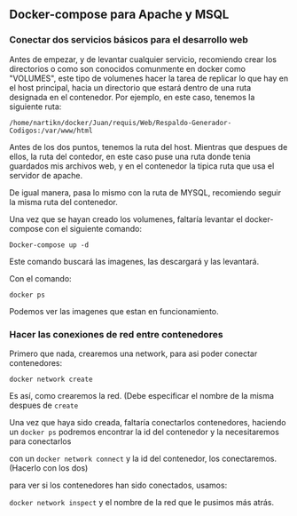 ## Docker-compose para Apache y MSQL 
### Conectar dos servicios básicos para el desarrollo web
Antes de empezar, y de levantar cualquier servicio, recomiendo crear los directorios o como son conocidos comunmente en
docker como "VOLUMES", este tipo de volumenes hacer la tarea de replicar lo que hay en el host principal, hacia un directorio
que estará dentro de una ruta designada en el contenedor.
Por ejemplo, en este caso, tenemos la siguiente ruta:


`/home/nartikn/docker/Juan/requis/Web/Respaldo-Generador-Codigos:/var/www/html`


Antes de los dos puntos, tenemos la ruta del host. Mientras que despues de ellos, la ruta del contedor, en este caso
puse una ruta donde tenia guardados mis archivos web, y en el contenedor la tipica ruta que usa el servidor de apache.

De igual manera, pasa lo mismo con la ruta de MYSQL, recomiendo seguir la misma ruta del contenedor.

Una vez que se hayan creado los volumenes, faltaría levantar el docker-compose con el siguiente comando:

`Docker-compose up -d`

Este comando buscará las imagenes, las descargará y las levantará.

Con el comando:

`docker ps`

Podemos ver las imagenes que estan en funcionamiento.


### Hacer las conexiones de red entre contenedores

Primero que nada, crearemos una network, para asi poder conectar contenedores:

`docker network create`

Es así, como crearemos la red. (Debe especificar el nombre de la misma despues de `create`


Una vez que haya sido creada, faltaría conectarlos contenedores, haciendo un `docker ps` podremos encontrar la id del contenedor
y la necesitaremos para conectarlos

con un `docker network connect` y la id del contenedor, los conectaremos. (Hacerlo con los dos)


para ver si los contenedores han sido conectados, usamos:


`docker network inspect` y el nombre de la red que le pusimos más atrás.
